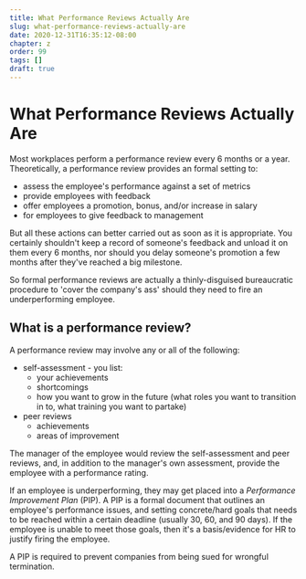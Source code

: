 ```yaml
---
title: What Performance Reviews Actually Are
slug: what-performance-reviews-actually-are
date: 2020-12-31T16:35:12-08:00
chapter: z
order: 99
tags: []
draft: true
---
```


# What Performance Reviews Actually Are

Most workplaces perform a performance review every 6 months or a year. Theoretically, a performance review provides an formal setting to:

- assess the employee's performance against a set of metrics
- provide employees with feedback
- offer employees a promotion, bonus, and/or increase in salary
- for employees to give feedback to management

But all these actions can better carried out as soon as it is appropriate. You certainly shouldn't keep a record of someone's feedback and unload it on them every 6 months, nor should you delay someone's promotion a few months after they've reached a big milestone.

So formal performance reviews are actually a thinly-disguised bureaucratic procedure to 'cover the company's ass' should they need to fire an underperforming employee.

## What is a performance review?

A performance review may involve any or all of the following:

- self-assessment - you list:
  - your achievements
  - shortcomings
  - how you want to grow in the future (what roles you want to transition in to, what training you want to partake)
- peer reviews
  - achievements
  - areas of improvement

The manager of the employee would review the self-assessment and peer reviews, and, in addition to the manager's own assessment, provide the employee with a performance rating.

If an employee is underperforming, they may get placed into a _Performance Improvement Plan_ (PIP). A PIP is a formal document that outlines an employee's performance issues, and setting concrete/hard goals that needs to be reached within a certain deadline (usually 30, 60, and 90 days). If the employee is unable to meet those goals, then it's a basis/evidence for HR to justify firing the employee.

A PIP is required to prevent companies from being sued for wrongful termination.
